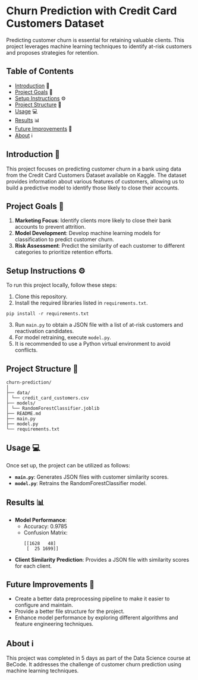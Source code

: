 # Churn Prediction with Credit Card Customers Dataset

Predicting customer churn is essential for retaining valuable clients. This project leverages machine learning techniques to identify at-risk customers and proposes strategies for retention.

## Table of Contents
- [Introduction](#introduction-📝) 📝
- [Project Goals](#project-goals-🎯) 🎯
- [Setup Instructions](#setup-instructions-⚙️) ⚙️
- [Project Structure](#project-structure-📂) 📂
- [Usage](#usage-💻) 💻
- [Results](#results-📊) 📊
- [Future Improvements](#future-improvements-🔮) 🔮
- [About](#about-ℹ️) ℹ️

## Introduction 📝
This project focuses on predicting customer churn in a bank using data from the Credit Card Customers Dataset available on Kaggle. The dataset provides information about various features of customers, allowing us to build a predictive model to identify those likely to close their accounts.

## Project Goals 🎯
1. **Marketing Focus**: Identify clients more likely to close their bank accounts to prevent attrition.
2. **Model Development**: Develop machine learning models for classification to predict customer churn.
3. **Risk Assessment**: Predict the similarity of each customer to different categories to prioritize retention efforts.

## Setup Instructions ⚙️
To run this project locally, follow these steps:
1. Clone this repository.
2. Install the required libraries listed in `requirements.txt`.
```
pip install -r requirements.txt
```
3. Run `main.py` to obtain a JSON file with a list of at-risk customers and reactivation candidates.
4. For model retraining, execute `model.py`.
5. It is recommended to use a Python virtual environment to avoid conflicts.

## Project Structure 📂
```
churn-prediction/
│
├── data/
│ └── credit_card_customers.csv
├── models/
│ └── RandomForestClassifier.joblib
├── README.md
├── main.py
├── model.py
└── requirements.txt
```

## Usage 💻
Once set up, the project can be utilized as follows:
- **`main.py`**: Generates JSON files with customer similarity scores.
- **`model.py`**: Retrains the RandomForestClassifier model.

## Results 📊
- **Model Performance**:
  - Accuracy: 0.9785
  - Confusion Matrix:
    ```
    [[1628   48]
     [  25 1699]]
    ```
- **Client Similarity Prediction**: Provides a JSON file with similarity scores for each client.

## Future Improvements 🔮
- Create a better data preprocessing pipeline to make it easier to configure and maintain.
- Provide a better file structure for the project.
- Enhance model performance by exploring different algorithms and feature engineering techniques.

## About ℹ️
This project was completed in 5 days as part of the Data Science course at BeCode. It addresses the challenge of customer churn prediction using machine learning techniques.
